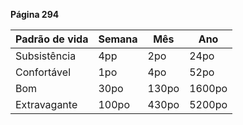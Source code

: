 
**Página 294**

| Padrão de vida | Semana | Mês   | Ano    |
| -------------- | ------ | ----- | ------ |
| Subsistência   | 4pp    | 2po   | 24po   |
| Confortável    | 1po    | 4po   | 52po   |
| Bom            | 30po   | 130po | 1600po |
| Extravagante   | 100po  | 430po | 5200po |
